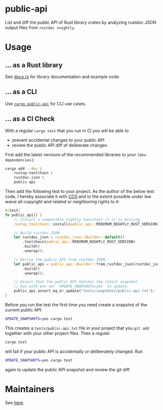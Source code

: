 # public-api

List and diff the public API of Rust library crates by analyzing rustdoc JSON output files from `rustdoc +nightly`.

# Usage

## … as a Rust library

See [docs.rs](https://docs.rs/public-api/latest/public_api/index.html) for library documentation and example code.

## … as a CLI

Use [`cargo public-api`](https://github.com/cargo-public-api/cargo-public-api) for CLI use cases.

## … as a CI Check

<!-- Keep this section in sync with the ./README.md#-as-a-ci-check -->

With a regular `cargo test` that you run in CI you will be able to
* prevent accidental changes to your public API
* review the public API diff of deliberate changes

First add the latest versions of the recommended libraries to your `[dev-dependencies]`:

```sh
cargo add --dev \
    rustup-toolchain \
    rustdoc-json \
    public-api
```

Then add the following test to your project. As the author of the below test code, I hereby associate it with [CC0](https://creativecommons.org/publicdomain/zero/1.0/) and to the extent possible under law waive all copyright and related or neighboring rights to it:

```rust
#[test]
fn public_api() {
    // Install a compatible nightly toolchain if it is missing.
    rustup_toolchain::install(public_api::MINIMUM_NIGHTLY_RUST_VERSION).unwrap();

    // Build rustdoc JSON.
    let rustdoc_json = rustdoc_json::Builder::default()
        .toolchain(public_api::MINIMUM_NIGHTLY_RUST_VERSION)
        .build()
        .unwrap();

    // Derive the public API from rustdoc JSON.
    let public_api = public_api::Builder::from_rustdoc_json(rustdoc_json)
        .build()
        .unwrap();

    // Assert that the public API matches the latest snapshot.
    // Run with env var `UPDATE_SNAPSHOTS=yes` to update.
    public_api.assert_eq_or_update("tests/snapshots/public-api.txt");
}
```

Before you run the test the first time you need create a snapshot of the current public API:

```sh
UPDATE_SNAPSHOTS=yes cargo test
```

This creates a `tests/public-api.txt` file in your project that you `git add` together with your other project files. Then a regular

```sh
cargo test
```

will fail if your public API is accidentally or deliberately changed. Run

```sh
UPDATE_SNAPSHOTS=yes cargo test
```

again to update the public API snapshot and review the git diff.

# Maintainers

See [here](https://github.com/cargo-public-api/cargo-public-api#maintainers).
